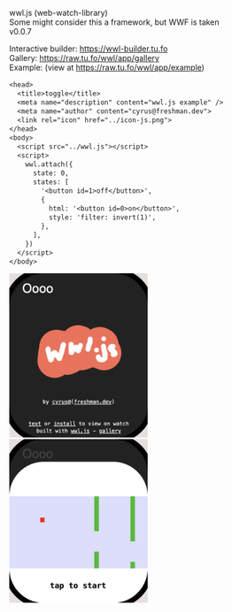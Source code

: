 wwl.js (web-watch-library)  
Some might consider this a framework, but WWF is taken  
v0.0.7  

Interactive builder: https://wwl-builder.tu.fo  
Gallery: https://raw.tu.fo/wwl/app/gallery  
Example: (view at https://raw.tu.fo/wwl/app/example)  

```
<head>
  <title>toggle</title>
  <meta name="description" content="wwl.js example" />
  <meta name="author" content="cyrus@freshman.dev">
  <link rel="icon" href="../icon-js.png">
</head>
<body>
  <script src="../wwl.js"></script>
  <script>
    wwl.attach({
      state: 0,
      states: [
        '<button id=1>off</button>',
        {
          html: '<button id=0>on</button>',
          style: 'filter: invert(1)',
        },
      ],
    })
  </script>
</body>
```

<img src="image.png" width="250px" /> &nbsp; <img src="tappy.png" width="250px" />